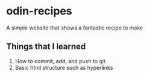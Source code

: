 # odin-recipes
A simple website that shows a fantastic recipe to make

<h2> Things that I learned</h2>
<ol>
  <li>How to commit, add, and push to git</li>
  <li>Basic html structure such as hyperlinks</li>
</ol>
